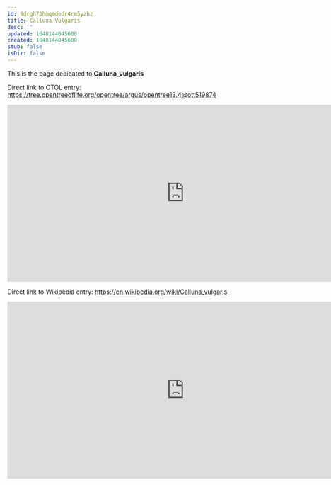 ```yaml
---
id: 9drgh73hmqmdedr4rm5yzhz
title: Calluna Vulgaris
desc: ''
updated: 1648144045600
created: 1648144045600
stub: false
isDir: false
---
```

This is the page dedicated to **Calluna_vulgaris**


Direct link to OTOL entry: https://tree.opentreeoflife.org/opentree/argus/opentree13.4@ott519874



<html>
    <body>
    <iframe src="https://tree.opentreeoflife.org/opentree/argus/opentree13.4@ott519874"
    width="800" height="400" frameborder="0" allowfullscreen> </iframe>
    </body>
</html>
    


Direct link to Wikipedia entry: https://en.wikipedia.org/wiki/Calluna_vulgaris



<html>
    <body>
    <iframe src="https://en.wikipedia.org/wiki/Calluna_vulgaris"
    width="800" height="400" frameborder="0" allowfullscreen> </iframe>
    </body>
</html>
    

